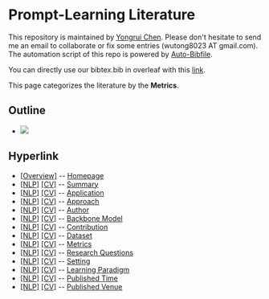 # Prompt-Learning Literature 
This repository is maintained by [Yongrui Chen](). Please don't hesitate to send me an email to collaborate or fix some entries (wutong8023 AT gmail.com). 
The automation script of this repo is powered by [Auto-Bibfile](https://github.com/wutong8023/Auto-Bibfile.git).

You can directly use our bibtex.bib in overleaf with this [link]().

This page categorizes the literature by the **Metrics**.

## Outline 
- [![](https://img.shields.io/badge/Hyperlink-orange)](https://github.com/bahuia/Awesome_Prompt_Learning/blob/master/PL4all/metrics/README.md#hyperlink)
## Hyperlink 
- [[Overview]](https://github.com/bahuia/Awesome_Prompt_Learning/blob/master/README.md) -- [Homepage](https://github.com/bahuia/Awesome_Prompt_Learning/blob/master/README.md)
- [[NLP]](https://github.com/bahuia/Awesome_Prompt_Learning/blob/master/PL4nlp/./)  [[CV]](https://github.com/bahuia/Awesome_Prompt_Learning/blob/master/PL4cv/./) -- [Summary](https://github.com/bahuia/Awesome_Prompt_Learning/blob/master/PL4all/./)
- [[NLP]](https://github.com/bahuia/Awesome_Prompt_Learning/blob/master/PL4nlp/application)  [[CV]](https://github.com/bahuia/Awesome_Prompt_Learning/blob/master/PL4cv/application) -- [Application](https://github.com/bahuia/Awesome_Prompt_Learning/blob/master/PL4all/application)
- [[NLP]](https://github.com/bahuia/Awesome_Prompt_Learning/blob/master/PL4nlp/approach)  [[CV]](https://github.com/bahuia/Awesome_Prompt_Learning/blob/master/PL4cv/approach) -- [Approach](https://github.com/bahuia/Awesome_Prompt_Learning/blob/master/PL4all/approach)
- [[NLP]](https://github.com/bahuia/Awesome_Prompt_Learning/blob/master/PL4nlp/author)  [[CV]](https://github.com/bahuia/Awesome_Prompt_Learning/blob/master/PL4cv/author) -- [Author](https://github.com/bahuia/Awesome_Prompt_Learning/blob/master/PL4all/author)
- [[NLP]](https://github.com/bahuia/Awesome_Prompt_Learning/blob/master/PL4nlp/backbone_model)  [[CV]](https://github.com/bahuia/Awesome_Prompt_Learning/blob/master/PL4cv/backbone_model) -- [Backbone Model](https://github.com/bahuia/Awesome_Prompt_Learning/blob/master/PL4all/backbone_model)
- [[NLP]](https://github.com/bahuia/Awesome_Prompt_Learning/blob/master/PL4nlp/contribution)  [[CV]](https://github.com/bahuia/Awesome_Prompt_Learning/blob/master/PL4cv/contribution) -- [Contribution](https://github.com/bahuia/Awesome_Prompt_Learning/blob/master/PL4all/contribution)
- [[NLP]](https://github.com/bahuia/Awesome_Prompt_Learning/blob/master/PL4nlp/dataset)  [[CV]](https://github.com/bahuia/Awesome_Prompt_Learning/blob/master/PL4cv/dataset) -- [Dataset](https://github.com/bahuia/Awesome_Prompt_Learning/blob/master/PL4all/dataset)
- [[NLP]](https://github.com/bahuia/Awesome_Prompt_Learning/blob/master/PL4nlp/metrics)  [[CV]](https://github.com/bahuia/Awesome_Prompt_Learning/blob/master/PL4cv/metrics) -- [Metrics](https://github.com/bahuia/Awesome_Prompt_Learning/blob/master/PL4all/metrics)
- [[NLP]](https://github.com/bahuia/Awesome_Prompt_Learning/blob/master/PL4nlp/research_question)  [[CV]](https://github.com/bahuia/Awesome_Prompt_Learning/blob/master/PL4cv/research_question) -- [Research Questions](https://github.com/bahuia/Awesome_Prompt_Learning/blob/master/PL4all/research_question)
- [[NLP]](https://github.com/bahuia/Awesome_Prompt_Learning/blob/master/PL4nlp/setting)  [[CV]](https://github.com/bahuia/Awesome_Prompt_Learning/blob/master/PL4cv/setting) -- [Setting](https://github.com/bahuia/Awesome_Prompt_Learning/blob/master/PL4all/setting)
- [[NLP]](https://github.com/bahuia/Awesome_Prompt_Learning/blob/master/PL4nlp/supervision)  [[CV]](https://github.com/bahuia/Awesome_Prompt_Learning/blob/master/PL4cv/supervision) -- [ Learning Paradigm](https://github.com/bahuia/Awesome_Prompt_Learning/blob/master/PL4all/supervision)
- [[NLP]](https://github.com/bahuia/Awesome_Prompt_Learning/blob/master/PL4nlp/time)  [[CV]](https://github.com/bahuia/Awesome_Prompt_Learning/blob/master/PL4cv/time) -- [Published Time](https://github.com/bahuia/Awesome_Prompt_Learning/blob/master/PL4all/time)
- [[NLP]](https://github.com/bahuia/Awesome_Prompt_Learning/blob/master/PL4nlp/venue)  [[CV]](https://github.com/bahuia/Awesome_Prompt_Learning/blob/master/PL4cv/venue) -- [Published Venue](https://github.com/bahuia/Awesome_Prompt_Learning/blob/master/PL4all/venue)
